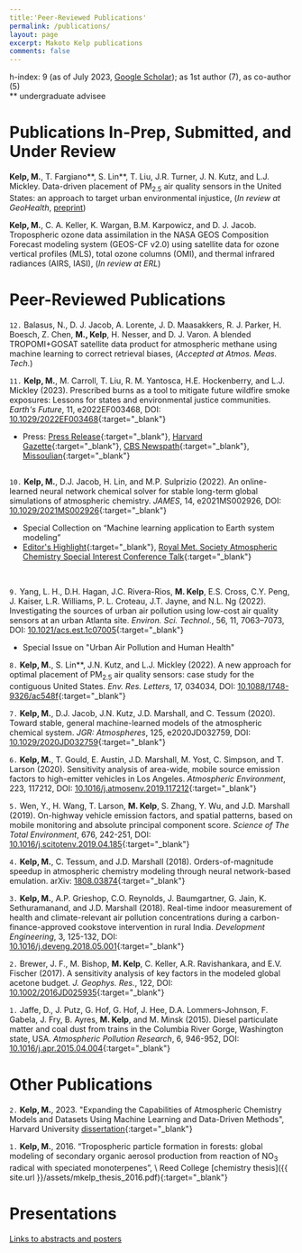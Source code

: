 ```yaml
---
title:'Peer-Reviewed Publications'
permalink: /publications/
layout: page
excerpt: Makoto Kelp publications
comments: false
---
```


h-index: 9 (as of July 2023, [Google Scholar](https://scholar.google.com/citations?user=jW7E7XAAAAAJ&hl=en)); as 1st author (7), as co-author (5)
<br/> \*\* undergraduate advisee

<!-- ## Submitted and Under Review -->
# Publications In-Prep, Submitted, and Under Review

**Kelp, M.**, T. Fargiano\*\*, S. Lin\*\*, T. Liu, J.R. Turner, J. N. Kutz, and L.J. Mickley. Data-driven placement of PM<sub>2.5</sub>
air quality sensors in the United States: an approach to target urban environmental injustice, (*In review at GeoHealth*, [preprint](https://eartharxiv.org/repository/view/5099/))

**Kelp, M.**, C. A. Keller, K. Wargan, B.M. Karpowicz, and D. J. Jacob.  Tropospheric ozone data assimilation in the NASA GEOS Composition Forecast modeling system (GEOS-CF v2.0) using satellite data for ozone vertical profiles (MLS), total ozone columns (OMI), and thermal infrared radiances (AIRS, IASI), (*In review at ERL*)



# Peer-Reviewed Publications

<!-- ## **2023** -->

`12.` Balasus, N., D. J. Jacob, A. Lorente, J. D. Maasakkers, R. J. Parker, H. Boesch, Z. Chen,  **M., Kelp**, H. Nesser, and D. J. Varon. A blended TROPOMI+GOSAT satellite data product for atmospheric methane using machine learning to correct retrieval biases, (*Accepted at Atmos. Meas. Tech.*)  

`11.` **Kelp, M.**, M. Carroll, T. Liu, R. M. Yantosca, H.E. Hockenberry, and L.J. Mickley (2023). Prescribed burns as a tool to mitigate future wildfire smoke exposures: Lessons for states and environmental justice communities. *Earth's Future*, 11, e2022EF003468, DOI: [10.1029/2022EF003468](https://agupubs.onlinelibrary.wiley.com/doi/10.1029/2022EF003468){:target="_blank"} <br />
* Press: [Press Release](https://seas.harvard.edu/news/2023/06/how-prescribed-burns-could-limit-megafires-california-oregon-and-washington?utm_content=buffer31c4b&utm_medium=social&utm_source=twitter.com&utm_campaign=Buffer%7D%7BPress){:target="_blank"}, [Harvard Gazette](https://news.harvard.edu/gazette/story/2023/06/how-prescribed-burns-could-limit-megafires-in-u-s-west/?utm_source=SilverpopMailing&utm_medium=email&utm_campaign=Daily%20Gazette%2020230615%20(1)%7D%7BHarvard){:target="_blank"}, [CBS Newspath](http://www.newson6.com/story/64b03b31b48d07072d5e2e82/how-to-prevent-wildfire-smoke-scientists-say-more-fires-may-be-the-answer%7D%7BCBS){:target="_blank"}, [Missoulian](https://missoulian.com/news/local/more-fire-could-help-pacific-states/article_6d25a198-0f9d-11ee-a933-3f7779387b91.html%7d%7bmissoulian){:target="_blank"}
<!-- ## **2022** -->
##

`10.` **Kelp, M.**, D.J. Jacob, H. Lin, and M.P. Sulprizio (2022). An online-learned neural network chemical
solver for stable long-term global simulations of atmospheric chemistry. *JAMES*, 14, e2021MS002926, DOI: [10.1029/2021MS002926](https://doi.org/10.1029/2021MS002926){:target="_blank"} <br />
* Special Collection on “Machine learning application to Earth system modeling”
* [Editor's Highlight](https://eos.org/editor-highlights/accurate-and-fast-emulation-with-online-machine-learning){:target="_blank"}, [Royal Met. Society Atmospheric Chemistry Special Interest Conference Talk](https://youtu.be/AKomky52rPU?t=5561){:target="_blank"}

<br>

`9.` Yang, L. H., D.H. Hagan, J.C. Rivera-Rios, **M. Kelp**, E.S. Cross, C.Y. Peng, J. Kaiser, L.R. Williams, P. L. Croteau, J.T. Jayne, and N.L. Ng (2022). Investigating the sources of urban air pollution using low-cost air quality sensors at an urban Atlanta site. *Environ. Sci. Technol.*, 56, 11, 7063–7073, DOI: [10.1021/acs.est.1c07005](https://pubs.acs.org/doi/10.1021/acs.est.1c07005){:target="_blank"} <br />
* Special Issue on "Urban Air Pollution and Human Health"

`8.` **Kelp, M.**, S. Lin\*\*, J.N. Kutz, and L.J. Mickley (2022). A new approach for optimal placement of PM<sub>2.5</sub>
air quality sensors: case study for the contiguous United States. *Env. Res. Letters*, 17, 034034, DOI: [10.1088/1748-9326/ac548f](https://iopscience.iop.org/article/10.1088/1748-9326/ac548f){:target="_blank"}  


<!-- ## **2020** -->

`7.` **Kelp, M.**, D.J. Jacob, J.N. Kutz, J.D. Marshall, and C. Tessum (2020). Toward stable, general
machine-learned models of the atmospheric chemical system. *JGR: Atmospheres*, 125, e2020JD032759,
DOI: [10.1029/2020JD032759](https://agupubs.onlinelibrary.wiley.com/doi/10.1029/2020JD032759){:target="_blank"}

`6.` **Kelp, M.**, T. Gould, E. Austin, J.D. Marshall, M. Yost, C. Simpson, and T. Larson (2020).
Sensitivity analysis of area-wide, mobile source emission factors to high-emitter vehicles in Los
Angeles. *Atmospheric Environment*, 223, 117212, DOI: [10.1016/j.atmosenv.2019.117212](https://www.sciencedirect.com/science/article/abs/pii/S1352231019308519){:target="_blank"}

<!-- ## **2019** -->

`5.` Wen, Y., H. Wang, T. Larson, **M. Kelp**, S. Zhang, Y. Wu, and J.D. Marshall (2019). On-highway
vehicle emission factors, and spatial patterns, based on mobile monitoring and absolute principal
component score. *Science of The Total Environment*, 676, 242-251, DOI: [10.1016/j.scitotenv.2019.04.185](https://www.sciencedirect.com/science/article/abs/pii/S0048969719317140){:target="_blank"}

<!-- ## **2018** -->

`4.` **Kelp, M.**, C. Tessum, and J.D. Marshall (2018). Orders-of-magnitude speedup in atmospheric chemistry modeling through neural network-based emulation. arXiv: [1808.03874](https://arxiv.org/abs/1808.03874){:target="_blank"}

`3.` **Kelp, M.**, A.P. Grieshop, C.O. Reynolds, J. Baumgartner, G. Jain, K. Sethuramanand, and J.D. Marshall (2018). Real-time indoor measurement of health and climate-relevant air pollution concentrations during a carbon-finance-approved cookstove intervention in rural India. *Development Engineering*, 3, 125-132, DOI: [10.1016/j.deveng.2018.05.001](https://www.sciencedirect.com/science/article/pii/S2352728517300726){:target="_blank"}

<!-- ## **2017** -->
`2.`  Brewer, J. F., M. Bishop, **M. Kelp**, C. Keller, A.R. Ravishankara, and E.V. Fischer (2017). A
sensitivity analysis of key factors in the modeled global acetone budget. *J. Geophys. Res.*, 122,
DOI: [10.1002/2016JD025935](https://agupubs.onlinelibrary.wiley.com/doi/full/10.1002/2016JD025935){:target="_blank"}

<!-- ## **2015** -->
`1.`  Jaffe, D., J. Putz, G. Hof, G. Hof, J. Hee, D.A. Lommers-Johnson, F. Gabela, J. Fry, B. Ayres, **M. Kelp**, and M. Minsk (2015).
Diesel particulate matter and coal dust from trains in the Columbia River Gorge, Washington state, USA. *Atmospheric Pollution Research*, 6, 946-952,
DOI: [10.1016/j.apr.2015.04.004](https://www.sciencedirect.com/science/article/abs/pii/S1309104215000057){:target="_blank"}


# Other Publications

`2.` **Kelp, M.**, 2023. "Expanding the Capabilities of Atmospheric Chemistry Models and Datasets Using Machine Learning and Data-Driven Methods", Harvard University [dissertation](https://www.proquest.com/docview/2821571494){:target="_blank"}

`1.` **Kelp, M.**, 2016. “Tropospheric particle formation in forests: global modeling of secondary organic aerosol production from reaction of NO<sub>3</sub> radical with speciated monoterpenes”, \\
Reed College [chemistry thesis]({{ site.url }}/assets/mkelp_thesis_2016.pdf){:target="_blank"}


# Presentations

[Links to abstracts and posters](https://mkelp.github.io/presentations)
